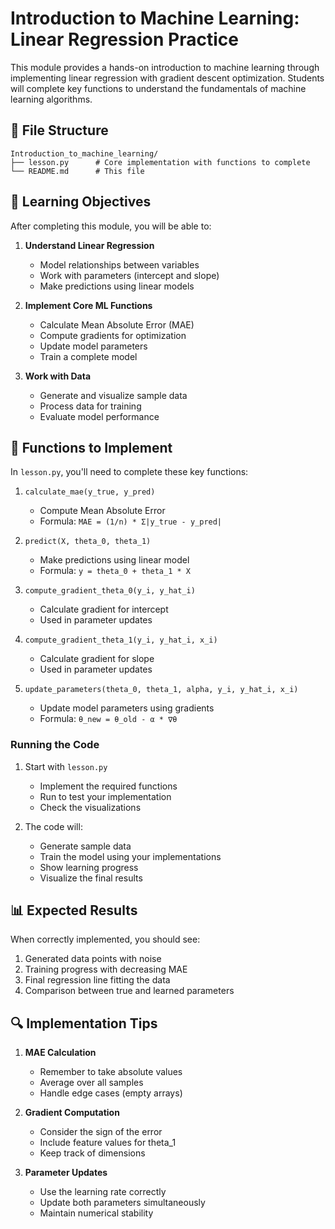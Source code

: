 # Introduction to Machine Learning: Linear Regression Practice

This module provides a hands-on introduction to machine learning through implementing linear regression with gradient descent optimization. Students will complete key functions to understand the fundamentals of machine learning algorithms.

## 📁 File Structure

```
Introduction_to_machine_learning/
├── lesson.py      # Core implementation with functions to complete
└── README.md      # This file
```

## 🎯 Learning Objectives

After completing this module, you will be able to:

1. **Understand Linear Regression**
   - Model relationships between variables
   - Work with parameters (intercept and slope)
   - Make predictions using linear models

2. **Implement Core ML Functions**
   - Calculate Mean Absolute Error (MAE)
   - Compute gradients for optimization
   - Update model parameters
   - Train a complete model

3. **Work with Data**
   - Generate and visualize sample data
   - Process data for training
   - Evaluate model performance

## 🔨 Functions to Implement

In `lesson.py`, you'll need to complete these key functions:

1. `calculate_mae(y_true, y_pred)`
   - Compute Mean Absolute Error
   - Formula: `MAE = (1/n) * Σ|y_true - y_pred|`

2. `predict(X, theta_0, theta_1)`
   - Make predictions using linear model
   - Formula: `y = theta_0 + theta_1 * X`

3. `compute_gradient_theta_0(y_i, y_hat_i)`
   - Calculate gradient for intercept
   - Used in parameter updates

4. `compute_gradient_theta_1(y_i, y_hat_i, x_i)`
   - Calculate gradient for slope
   - Used in parameter updates

5. `update_parameters(theta_0, theta_1, alpha, y_i, y_hat_i, x_i)`
   - Update model parameters using gradients
   - Formula: `θ_new = θ_old - α * ∇θ`

### Running the Code

1. Start with `lesson.py`
   - Implement the required functions
   - Run to test your implementation
   - Check the visualizations

2. The code will:
   - Generate sample data
   - Train the model using your implementations
   - Show learning progress
   - Visualize the final results

## 📊 Expected Results

When correctly implemented, you should see:

1. Generated data points with noise
2. Training progress with decreasing MAE
3. Final regression line fitting the data
4. Comparison between true and learned parameters

## 🔍 Implementation Tips

1. **MAE Calculation**
   - Remember to take absolute values
   - Average over all samples
   - Handle edge cases (empty arrays)

2. **Gradient Computation**
   - Consider the sign of the error
   - Include feature values for theta_1
   - Keep track of dimensions

3. **Parameter Updates**
   - Use the learning rate correctly
   - Update both parameters simultaneously
   - Maintain numerical stability